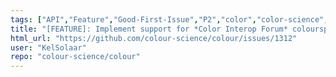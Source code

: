 ```yaml
---
tags: ["API","Feature","Good-First-Issue","P2","color","color-science","color-space","color-spaces","colorspace","colorspaces","colour","colour-science","colour-space","colour-spaces","colourspace","colourspaces","data","dataset","datasets","python","spectral-data","spectral-dataset","spectral-datasets"]
title: "[FEATURE]: Implement support for *Color Interop Forum* colourspace name recommendation."
html_url: "https://github.com/colour-science/colour/issues/1312"
user: "KelSolaar"
repo: "colour-science/colour"
---
```


